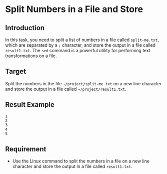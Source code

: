 # Split Numbers in a File and Store

## Introduction

In this task, you need to split a list of numbers in a file called `split-me.txt`, which are separated by a `;` character, and store the output in a file called `result1.txt`. The `sed` command is a powerful utility for performing text transformations on a file.

## Target

Split the numbers in the file `~/project/split-me.txt` on a new line character and store the output in a file called `~/project/result1.txt`.

## Result Example

```text
1
2
3
4
5
```

## Requirement

- Use the Linux command to split the numbers in a file on a new line character and store the output in a file called `result1.txt`.
